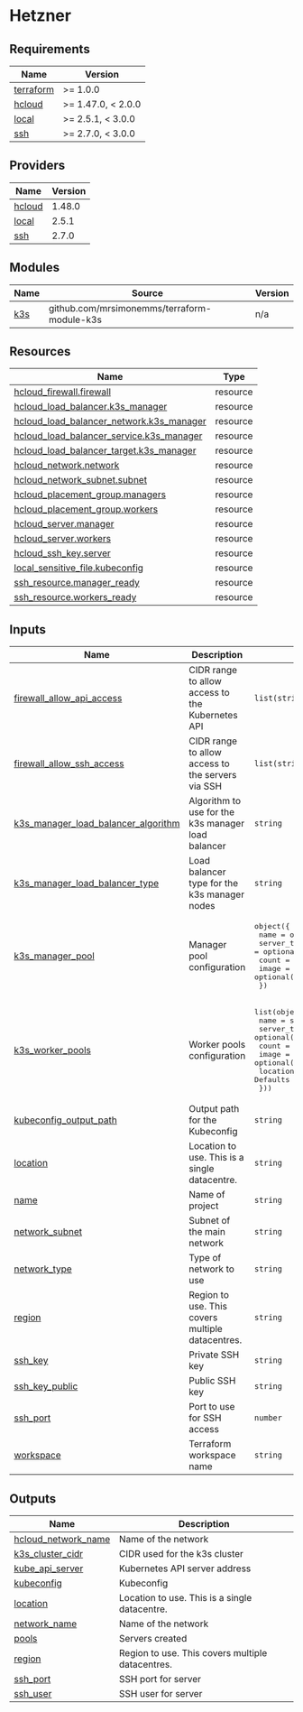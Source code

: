 # Hetzner

<!-- BEGIN_TF_DOCS -->
## Requirements

| Name | Version |
|------|---------|
| <a name="requirement_terraform"></a> [terraform](#requirement\_terraform) | >= 1.0.0 |
| <a name="requirement_hcloud"></a> [hcloud](#requirement\_hcloud) | >= 1.47.0, < 2.0.0 |
| <a name="requirement_local"></a> [local](#requirement\_local) | >= 2.5.1, < 3.0.0 |
| <a name="requirement_ssh"></a> [ssh](#requirement\_ssh) | >= 2.7.0, < 3.0.0 |

## Providers

| Name | Version |
|------|---------|
| <a name="provider_hcloud"></a> [hcloud](#provider\_hcloud) | 1.48.0 |
| <a name="provider_local"></a> [local](#provider\_local) | 2.5.1 |
| <a name="provider_ssh"></a> [ssh](#provider\_ssh) | 2.7.0 |

## Modules

| Name | Source | Version |
|------|--------|---------|
| <a name="module_k3s"></a> [k3s](#module\_k3s) | github.com/mrsimonemms/terraform-module-k3s | n/a |

## Resources

| Name | Type |
|------|------|
| [hcloud_firewall.firewall](https://registry.terraform.io/providers/hetznercloud/hcloud/latest/docs/resources/firewall) | resource |
| [hcloud_load_balancer.k3s_manager](https://registry.terraform.io/providers/hetznercloud/hcloud/latest/docs/resources/load_balancer) | resource |
| [hcloud_load_balancer_network.k3s_manager](https://registry.terraform.io/providers/hetznercloud/hcloud/latest/docs/resources/load_balancer_network) | resource |
| [hcloud_load_balancer_service.k3s_manager](https://registry.terraform.io/providers/hetznercloud/hcloud/latest/docs/resources/load_balancer_service) | resource |
| [hcloud_load_balancer_target.k3s_manager](https://registry.terraform.io/providers/hetznercloud/hcloud/latest/docs/resources/load_balancer_target) | resource |
| [hcloud_network.network](https://registry.terraform.io/providers/hetznercloud/hcloud/latest/docs/resources/network) | resource |
| [hcloud_network_subnet.subnet](https://registry.terraform.io/providers/hetznercloud/hcloud/latest/docs/resources/network_subnet) | resource |
| [hcloud_placement_group.managers](https://registry.terraform.io/providers/hetznercloud/hcloud/latest/docs/resources/placement_group) | resource |
| [hcloud_placement_group.workers](https://registry.terraform.io/providers/hetznercloud/hcloud/latest/docs/resources/placement_group) | resource |
| [hcloud_server.manager](https://registry.terraform.io/providers/hetznercloud/hcloud/latest/docs/resources/server) | resource |
| [hcloud_server.workers](https://registry.terraform.io/providers/hetznercloud/hcloud/latest/docs/resources/server) | resource |
| [hcloud_ssh_key.server](https://registry.terraform.io/providers/hetznercloud/hcloud/latest/docs/resources/ssh_key) | resource |
| [local_sensitive_file.kubeconfig](https://registry.terraform.io/providers/hashicorp/local/latest/docs/resources/sensitive_file) | resource |
| [ssh_resource.manager_ready](https://registry.terraform.io/providers/loafoe/ssh/latest/docs/resources/resource) | resource |
| [ssh_resource.workers_ready](https://registry.terraform.io/providers/loafoe/ssh/latest/docs/resources/resource) | resource |

## Inputs

| Name | Description | Type | Default | Required |
|------|-------------|------|---------|:--------:|
| <a name="input_firewall_allow_api_access"></a> [firewall\_allow\_api\_access](#input\_firewall\_allow\_api\_access) | CIDR range to allow access to the Kubernetes API | `list(string)` | <pre>[<br>  "0.0.0.0/0",<br>  "::/0"<br>]</pre> | no |
| <a name="input_firewall_allow_ssh_access"></a> [firewall\_allow\_ssh\_access](#input\_firewall\_allow\_ssh\_access) | CIDR range to allow access to the servers via SSH | `list(string)` | <pre>[<br>  "0.0.0.0/0",<br>  "::/0"<br>]</pre> | no |
| <a name="input_k3s_manager_load_balancer_algorithm"></a> [k3s\_manager\_load\_balancer\_algorithm](#input\_k3s\_manager\_load\_balancer\_algorithm) | Algorithm to use for the k3s manager load balancer | `string` | `"round_robin"` | no |
| <a name="input_k3s_manager_load_balancer_type"></a> [k3s\_manager\_load\_balancer\_type](#input\_k3s\_manager\_load\_balancer\_type) | Load balancer type for the k3s manager nodes | `string` | `"lb11"` | no |
| <a name="input_k3s_manager_pool"></a> [k3s\_manager\_pool](#input\_k3s\_manager\_pool) | Manager pool configuration | <pre>object({<br>    name        = optional(string, "manager")<br>    server_type = optional(string, "cx22")<br>    count       = optional(number, 1)<br>    image       = optional(string, "ubuntu-24.04")<br>  })</pre> | `{}` | no |
| <a name="input_k3s_worker_pools"></a> [k3s\_worker\_pools](#input\_k3s\_worker\_pools) | Worker pools configuration | <pre>list(object({<br>    name        = string<br>    server_type = optional(string, "cx22")<br>    count       = optional(number, 1)<br>    image       = optional(string, "ubuntu-24.04")<br>    location    = optional(string) # Defaults to var.location if not set<br>  }))</pre> | `[]` | no |
| <a name="input_kubeconfig_output_path"></a> [kubeconfig\_output\_path](#input\_kubeconfig\_output\_path) | Output path for the Kubeconfig | `string` | `"~/.kube/config"` | no |
| <a name="input_location"></a> [location](#input\_location) | Location to use. This is a single datacentre. | `string` | `"nbg1"` | no |
| <a name="input_name"></a> [name](#input\_name) | Name of project | `string` | `"k3s"` | no |
| <a name="input_network_subnet"></a> [network\_subnet](#input\_network\_subnet) | Subnet of the main network | `string` | `"10.0.0.0/16"` | no |
| <a name="input_network_type"></a> [network\_type](#input\_network\_type) | Type of network to use | `string` | `"cloud"` | no |
| <a name="input_region"></a> [region](#input\_region) | Region to use. This covers multiple datacentres. | `string` | `"eu-central"` | no |
| <a name="input_ssh_key"></a> [ssh\_key](#input\_ssh\_key) | Private SSH key | `string` | n/a | yes |
| <a name="input_ssh_key_public"></a> [ssh\_key\_public](#input\_ssh\_key\_public) | Public SSH key | `string` | n/a | yes |
| <a name="input_ssh_port"></a> [ssh\_port](#input\_ssh\_port) | Port to use for SSH access | `number` | `2244` | no |
| <a name="input_workspace"></a> [workspace](#input\_workspace) | Terraform workspace name | `string` | `"default"` | no |

## Outputs

| Name | Description |
|------|-------------|
| <a name="output_hcloud_network_name"></a> [hcloud\_network\_name](#output\_hcloud\_network\_name) | Name of the network |
| <a name="output_k3s_cluster_cidr"></a> [k3s\_cluster\_cidr](#output\_k3s\_cluster\_cidr) | CIDR used for the k3s cluster |
| <a name="output_kube_api_server"></a> [kube\_api\_server](#output\_kube\_api\_server) | Kubernetes API server address |
| <a name="output_kubeconfig"></a> [kubeconfig](#output\_kubeconfig) | Kubeconfig |
| <a name="output_location"></a> [location](#output\_location) | Location to use. This is a single datacentre. |
| <a name="output_network_name"></a> [network\_name](#output\_network\_name) | Name of the network |
| <a name="output_pools"></a> [pools](#output\_pools) | Servers created |
| <a name="output_region"></a> [region](#output\_region) | Region to use. This covers multiple datacentres. |
| <a name="output_ssh_port"></a> [ssh\_port](#output\_ssh\_port) | SSH port for server |
| <a name="output_ssh_user"></a> [ssh\_user](#output\_ssh\_user) | SSH user for server |
<!-- END_TF_DOCS -->
